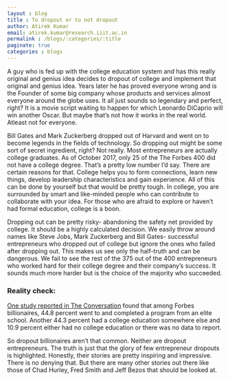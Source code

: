 ```yaml
---
layout : blog
title : To dropout or to not dropout
author: Atirek Kumar
email: atirek.kumar@research.iiit.ac.in
permalink : /blogs/:categories/:title
paginate: true
categories : blogs
---
```


A guy who is fed up with the college education system and has this really original and genius idea decides to dropout of college and implement that original and genius idea. Years later he has proved everyone wrong and is the Founder of some big company whose products and services almost everyone around the globe uses. It all just sounds so legendary and perfect, right? It is a movie script waiting to happen for which Leonardo DiCaprio will win another Oscar. But maybe that’s not how it works in the real world. Atleast not for everyone.

Bill Gates and Mark Zuckerberg dropped out of Harvard and went on to become legends in the fields of technology. So dropping out might be some sort of secret ingredient, right? Not really. Most entrepreneurs are actually college graduates. As of October 2017, only 25 of the The Forbes 400 did not have a college degree.
That’s a pretty low number I’d say. There are certain reasons for that. College helps you to form connections, learn new things, develop leadership characteristics and gain experience. All of this can be done by yourself but that would be pretty tough. In college, you are surrounded by smart and like-minded people who can contribute to collaborate with your idea. For those who are afraid to explore or haven’t had formal education, college is a boon.

Dropping out can be pretty risky- abandoning the safety net provided by college. It should be a highly calculated decision. We easily throw around names like Steve Jobs, Mark Zuckerberg and Bill Gates- successful entrepreneurs who dropped out of college but ignore the ones who failed after dropping out. This makes us see only the half-truth and can be dangerous. We fail to see the rest of the 375 out of the 400 entrepreneurs who worked hard for their college degree and their company’s success. It sounds much more harder but is the choice of the majority who succeeded.

### Reality check:

[One study reported in The Conversation][study] found that among Forbes billionaires, 44.8 percent went to and completed a program from an elite school. Another 44.3 percent had a college education somewhere else and 10.9 percent either had no college education or there was no data to report.

So dropout billionaires aren’t that common. Neither are dropout entrepreneurs. The truth is just that the glory of few entrepreneur dropouts is highlighted. Honestly, their stories are pretty inspiring and impressive. There is no denying that. But there are many other stories out there like those of Chad Hurley, Fred Smith and Jeff Bezos that should be looked at.

  [study]: https://theconversation.com/the-myth-of-the-college-dropout-75760
